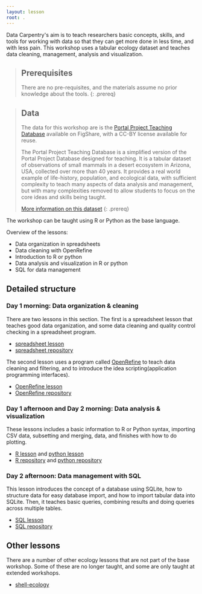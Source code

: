 ```yaml
---
layout: lesson
root: .
---
```


Data Carpentry's aim is to teach researchers basic concepts, skills, and tools for working with data so that they can get more done in less time, and with less pain. This workshop uses a tabular ecology dataset and teaches data cleaning, management, analysis and visualization. 


> ## Prerequisites
>
> There are no pre-requisites, and the materials assume no prior knowledge about the tools.
{: .prereq}

> ## Data
> 
> The data for this workshop are is the [Portal Project Teaching Database](https://figshare.com/articles/Portal_Project_Teaching_Database/1314459) available on FigShare, with a CC-BY license available for reuse.
>
> The Portal Project Teaching Database is a simplified version of the Portal 
> Project Database designed for teaching. It is a tabular dataset of observations
> of small mammals in a desert ecosystem in Arizona, USA, collected over more than 40 years.
> It provides a real world example of 
> life-history, population, and ecological data, with sufficient complexity to 
> teach many aspects of data analysis and management, but with many complexities
> removed to allow students to focus on the core ideas and skills being taught.
>
> [More information on this dataset](data)
{: .prereq}

The workshop can be taught using R or Python as the base language.

Overview of the lessons:

  * Data organization in spreadsheets
  * Data cleaning with OpenRefine
  * Introduction to R or python
  * Data analysis and visualization in R or python
  * SQL for data management

## Detailed structure

### Day 1 morning: Data organization & cleaning

There are two lessons in this section. The first is a spreadsheet lesson that teaches  good data organization, and some data cleaning and quality control checking in a spreadsheet program.

  * [spreadsheet lesson](http://www.datacarpentry.org/spreadsheet-ecology-lesson/)
  * [spreadsheet repository](https://github.com/datacarpentry/spreadsheet-ecology-lesson)

The second lesson uses a program called [OpenRefine](http://openrefine.org/) to teach data cleaning and filtering, and to introduce the idea scripting(application programming interfaces).

  * [OpenRefine lesson](http://www.datacarpentry.org/OpenRefine-ecology-lesson/)
  * [OpenRefine repository](https://github.com/datacarpentry/OpenRefine-ecology-lesson)

### Day 1 afternoon and Day 2 morning: Data analysis & visualization

These lessons includes a basic information to R or Python syntax, importing CSV data, subsetting and merging, data, and finishes with how to do plotting.

  * [R lesson](http://www.datacarpentry.org/R-ecology-lesson/) and [python lesson](http://www.datacarpentry.org/python-ecology-lesson/)
  * [R repository](https://github.com/datacarpentry/R-ecology-lesson) and [python repository](https://github.com/datacarpentry/python-ecology-lesson)


### Day 2 afternoon: Data management with SQL

This lesson introduces the concept of a database using SQLite, how to structure data for easy database import, and how to import tabular data into SQLite. Then, it teaches basic queries, combining results and doing queries across multiple tables.  

  * [SQL lesson](http://www.datacarpentry.org/sql-ecology-lesson/)
  * [SQL repository](https://github.com/datacarpentry/sql-ecology-lesson)

## Other lessons

There are a number of other ecology lessons that are not part of the base workshop. Some of these are no longer taught, and some are only taught at extended workshops.

  * [shell-ecology](https://github.com/datacarpentry/shell-ecology)

